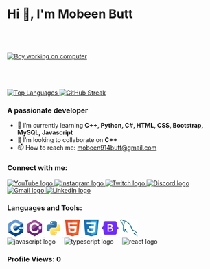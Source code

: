 <!DOCTYPE html>
<html lang="en">
<head>
  <meta charset="UTF-8">
  <meta name="viewport" content="width=device-width, initial-scale=1.0">
  <link rel="stylesheet" href="index.css">
<!--   <title>Profile Page</title> -->
</head>
<body>
  <h1>Hi 👋, I'm Mobeen Butt</h1>
  <p>
    <a href="https://github.com/MobeenButt">
      <img src="https://user-images.githubusercontent.com/74038190/212748842-9fcbad5b-6173-4175-8a61-521f3dbb7514.gif" style="max-width: 600px; height: 417px; margin: 54px 0px; width: 522px;" alt="Boy working on computer">
    </a>
  </p>
  
  <p>
    <a href="https://github.com/MobeenButt">
      <img alt="Top Languages" src="https://github-readme-stats.vercel.app/api/top-langs/?username=MobeenButt&layout=compact&theme=vision-friendly-dark">
    </a>
    <a href="https://github.com/MobeenButt">
      <img src="https://github-readme-streak-stats.herokuapp.com?user=MobeenButt&theme=javascript-dark&hide_border=true&border_radius=5.1&mode=weekly&card_width=494" alt="GitHub Streak" />
    </a>
  </p>

  <h3>A passionate developer</h3>
  <ul>
    <li>🌱 I’m currently learning <strong>C++, Python, C#, HTML, CSS, Bootstrap, MySQL, Javascript</strong></li>
    <li>👯 I’m looking to collaborate on <strong>C++</strong></li>
    <li>📫 How to reach me: <a href="mailto:mobeen914butt@gmail.com">mobeen914butt@gmail.com</a></li>
  </ul>

  <h3>Connect with me:</h3>
  <p>
    <a href="https://www.youtube.com" target="_blank" rel="noreferrer">
      <img src="https://img.shields.io/static/v1?message=YouTube&logo=youtube&label=&color=FF0000&logoColor=white&labelColor=&style=for-the-badge" height="35" alt="YouTube logo" />
    </a>
    <a href="https://www.instagram.com" target="_blank" rel="noreferrer">
      <img src="https://img.shields.io/static/v1?message=Instagram&logo=instagram&label=&color=E4405F&logoColor=white&labelColor=&style=for-the-badge" height="35" alt="Instagram logo" />
    </a>
    <a href="https://www.twitch.tv" target="_blank" rel="noreferrer">
      <img src="https://img.shields.io/static/v1?message=Twitch&logo=twitch&label=&color=9146FF&logoColor=white&labelColor=&style=for-the-badge" height="35" alt="Twitch logo" />
    </a>
    <a href="https://discord.com" target="_blank" rel="noreferrer">
      <img src="https://img.shields.io/static/v1?message=Discord&logo=discord&label=&color=7289DA&logoColor=white&labelColor=&style=for-the-badge" height="35" alt="Discord logo" />
    </a>
    <a href="mailto:mobeen914butt@gmail.com">
      <img src="https://img.shields.io/static/v1?message=Gmail&logo=gmail&label=&color=D14836&logoColor=white&labelColor=&style=for-the-badge" height="35" alt="Gmail logo" />
    </a>
    <a href="https://www.linkedin.com" target="_blank" rel="noreferrer">
      <img src="https://img.shields.io/static/v1?message=LinkedIn&logo=linkedin&label=&color=0077B5&logoColor=white&labelColor=&style=for-the-badge" height="35" alt="LinkedIn logo" />
    </a>
  </p>

  <h3>Languages and Tools:</h3>
  <div class="languages">
    <a href="https://www.w3schools.com/cpp/" target="_blank" rel="noreferrer">
      <img src="https://raw.githubusercontent.com/devicons/devicon/master/icons/cplusplus/cplusplus-original.svg" alt="cplusplus" width="40" height="40">
    </a>
    <a href="https://docs.microsoft.com/en-us/dotnet/csharp/" target="_blank" rel="noreferrer">
      <img src="https://raw.githubusercontent.com/devicons/devicon/master/icons/csharp/csharp-original.svg" alt="csharp" width="40" height="40">
    </a>
    <a href="https://www.python.org/" target="_blank" rel="noreferrer">
      <img src="https://raw.githubusercontent.com/devicons/devicon/master/icons/python/python-original.svg" alt="python" width="40" height="40">
    </a>
    <a href="https://developer.mozilla.org/en-US/docs/Web/HTML" target="_blank" rel="noreferrer">
      <img src="https://raw.githubusercontent.com/devicons/devicon/master/icons/html5/html5-original.svg" alt="html" width="40" height="40">
    </a>
    <a href="https://developer.mozilla.org/en-US/docs/Web/CSS" target="_blank" rel="noreferrer">
      <img src="https://raw.githubusercontent.com/devicons/devicon/master/icons/css3/css3-original.svg" alt="css" width="40" height="40">
    </a>
    <a href="https://getbootstrap.com/" target="_blank" rel="noreferrer">
      <img src="https://raw.githubusercontent.com/devicons/devicon/master/icons/bootstrap/bootstrap-plain.svg" alt="bootstrap" width="40" height="40">
    </a>
    <a href="https://www.mysql.com/" target="_blank" rel="noreferrer">
      <img src="https://raw.githubusercontent.com/devicons/devicon/master/icons/mysql/mysql-original.svg" alt="mysql" width="40" height="40">
    </a>
  </div>

  <div align="left">
    <img src="https://cdn.jsdelivr.net/gh/devicons/devicon/icons/javascript/javascript-original.svg" height="30" alt="javascript logo" />
    <img width="12" />
    <img src="https://cdn.jsdelivr.net/gh/devicons/devicon/icons/typescript/typescript-original.svg" height="30" alt="typescript logo" />
    <img width="12" />
    <img src="https://cdn.jsdelivr.net/gh/devicons/devicon/icons/react/react-original.svg" height="30" alt="react logo" />
    <img width="12" />
  </div>

  <h3>Profile Views: <span id="profile-views">0</span></h3>
<script src="script.js"></script>

 
</body>
</html>
